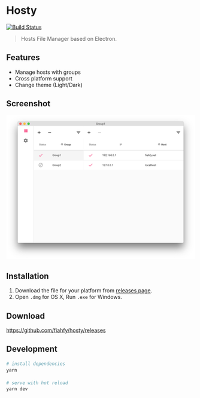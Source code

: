 # Hosty
[![Build Status](https://travis-ci.org/fiahfy/hosty.svg?branch=master)](https://travis-ci.org/fiahfy/hosty)

> Hosts File Manager based on Electron.


## Features
* Manage hosts with groups
* Cross platform support
* Change theme (Light/Dark)


## Screenshot
![screenshot](./build/screenshots/screenshot.png?raw=true)


## Installation
1. Download the file for your platform from [releases page](https://github.com/fiahfy/hosty/releases).
2. Open `.dmg` for OS X, Run `.exe` for Windows.


## Download
https://github.com/fiahfy/hosty/releases


## Development
``` bash
# install dependencies
yarn

# serve with hot reload
yarn dev
```
